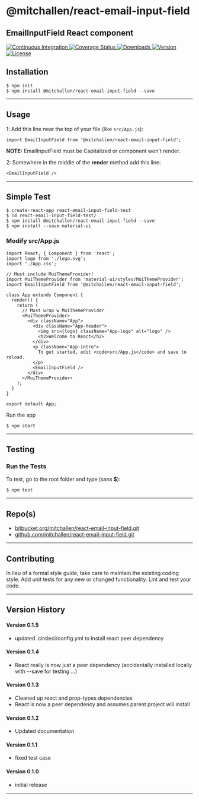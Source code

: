 @mitchallen/react-email-input-field
==
EmailInputField React component
--

<p align="left">
  <a href="https://circleci.com/gh/mitchallen/react-email-input-field">
    <img src="https://img.shields.io/circleci/project/github/mitchallen/react-email-input-field.svg" alt="Continuous Integration">
  </a>
  <a href="https://codecov.io/gh/mitchallen/react-email-input-field">
    <img src="https://codecov.io/gh/mitchallen/react-email-input-field/branch/master/graph/badge.svg" alt="Coverage Status">
  </a>
  <a href="https://npmjs.org/package/@mitchallen/react-email-input-field">
    <img src="http://img.shields.io/npm/dt/@mitchallen/react-email-input-field.svg?style=flat-square" alt="Downloads">
  </a>
  <a href="https://npmjs.org/package/@mitchallen/react-email-input-field">
    <img src="http://img.shields.io/npm/v/@mitchallen/react-email-input-field.svg?style=flat-square" alt="Version">
  </a>
  <a href="https://npmjs.com/package/@mitchallen/react-email-input-field">
    <img src="https://img.shields.io/github/license/mitchallen/react-email-input-field.svg" alt="License"></a>
  </a>
</p>

## Installation

    $ npm init
    $ npm install @mitchallen/react-email-input-field --save
  
* * *

## Usage

1: Add this line near the top of your file (like ```src/App.js```):

```
import EmailInputField from '@mitchallen/react-email-input-field';
```

__NOTE:__ EmailInputField must be Capitalized or component won't render.

2: Somewhere in the middle of the __render__ method add this line:

```
<EmailInputField />
```

* * *

## Simple Test

```
$ create-react-app react-email-input-field-test
$ cd react-email-input-field-test/
$ npm install @mitchallen/react-email-input-field --save
$ npm install --save material-ui
```

### Modify src/App.js

```
import React, { Component } from 'react';
import logo from './logo.svg';
import './App.css';

// Must include MuiThemeProvider!
import MuiThemeProvider from 'material-ui/styles/MuiThemeProvider';
import EmailInputField from '@mitchallen/react-email-input-field';

class App extends Component {
  render() {
    return (
      // Must wrap w MuiThemeProvider 
      <MuiThemeProvider>
        <div className="App">
          <div className="App-header">
            <img src={logo} className="App-logo" alt="logo" />
            <h2>Welcome to React</h2>
          </div>
          <p className="App-intro">
            To get started, edit <code>src/App.js</code> and save to reload.
          </p>
          <EmailInputField />
        </div>
      </MuiThemeProvider>
    );
  }
}

export default App;
```
Run the app

```
$ npm start
```

* * *

## Testing

### Run the Tests

To test, go to the root folder and type (sans __$__):

    $ npm test
       
* * *
 
## Repo(s)

* [bitbucket.org/mitchallen/react-email-input-field.git](https://bitbucket.org/mitchallen/react-email-input-field.git)
* [github.com/mitchallen/react-email-input-field.git](https://github.com/mitchallen/react-email-input-field.git)

* * *

## Contributing

In lieu of a formal style guide, take care to maintain the existing coding style.
Add unit tests for any new or changed functionality. Lint and test your code.

* * *

## Version History

#### Version 0.1.5

* updated .circleci/config.yml to install react peer dependency

#### Version 0.1.4

* React really is now just a peer dependency (accidentally installed locally with --save for testing ...)

#### Version 0.1.3

* Cleaned up react and prop-types dependencies
* React is now a peer dependency and assumes parent project will install

#### Version 0.1.2

* Updated documentation

#### Version 0.1.1

* fixed test case

#### Version 0.1.0 

* initial release

* * *